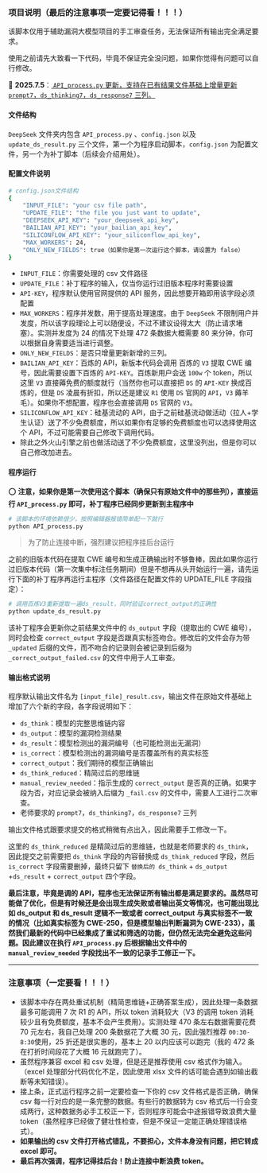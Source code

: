 ### 项目说明（最后的注意事项一定要记得看！！！）

该脚本仅用于辅助漏洞大模型项目的手工审查任务，无法保证所有输出完全满足要求。

使用之前请先大致看一下代码，毕竟不保证完全没问题，如果你觉得有问题可以自行修改。

🚀 **2025.7.5**：<u> `API_process.py` 更新，支持在已有结果文件基础上增量更新 `prompt7`，`ds_thinking7`，`ds_response7` 三列。</u>

#### 文件结构

`DeepSeek` 文件夹内包含 `API_process.py` 、`config.json` 以及 `update_ds_result.py` 三个文件，第一个为程序启动脚本，`config.json` 为配置文件，另一个为补丁脚本（后续会介绍用处）。

#### 配置文件说明

```bash
# config.json文件结构
{
    "INPUT_FILE": "your csv file path",
    "UPDATE_FILE": "the file you just want to update",
    "DEEPSEEK_API_KEY": "your_deepseek_api_key",
    "BAILIAN_API_KEY": "your_bailian_api_key",
    "SILICONFLOW_API_KEY": "your_siliconflow_api_key",
    "MAX_WORKERS": 24,
    "ONLY_NEW_FIELDS": true（如果你是第一次运行这个脚本，请设置为 false）
}
```

- `INPUT_FILE`：你需要处理的 csv 文件路径
- `UPDATE_FILE`：补丁程序的输入，仅当你运行过旧版本程序时需要设置
- `API-KEY`，程序默认使用官网提供的 API 服务，因此想要开箱即用该字段必须配置
- `MAX_WORKERS`：程序并发数，用于提高处理速度。由于 `DeepSeek` 不限制用户并发度，所以该字段理论上可以随便设，不过不建议设得太大（防止请求堵塞）。实测并发度为 24 的情况下处理 472 条数据大概需要 80 来分钟，你可以根据自身需要适当进行调整。
- `ONLY_NEW_FIELDS`：是否只增量更新新增的三列。
- `BAILIAN_API_KEY`：百炼的 API，新版本代码会调用 百炼的 `V3`  提取 CWE 编号，因此需要设置下百炼的 `API-KEY`。百炼新用户会送 `100w` 个 token，所以这里 `V3` 直接薅免费的额度就行（当然你也可以直接把 `DS` 的 `API-KEY` 换成百炼的，但是 `DS` 凌晨有折扣，所以还是建议 `R1` 使用 `DS` 官网的 `API`，`V3` 薅羊毛）。如果你不想配置，程序也会直接调用 `DS` 官网的 `V3`。
- `SILICONFLOW_API_KEY`：硅基流动的 API，由于之前硅基流动做活动（拉人+学生认证）送了不少免费额度，所以如果你有足够的免费额度也可以选择使用这个 API，不过可能需要自己修改下调用代码。
- 除此之外火山引擎之前也做活动送了不少免费额度，这里没列出，但是你可以自己修改加进去。

#### 程序运行

⭕️ **注意，如果你是第一次使用这个脚本（确保只有原始文件中的那些列），直接运行 `API_process.py` 即可，补丁程序已经同步更新到主程序中**

```bash
# 该脚本的环境依赖很少，按照编辑器报错简单配一下就行
python API_process.py
```

> 为了防止连接中断，强烈建议把程序挂后台运行

之前的旧版本代码在提取 CWE 编号和生成正确输出时不够鲁棒，因此如果你运行过旧版本代码（第一次集中标注任务期间）但是不想再从头开始运行一遍，请先运行下面的补丁程序再运行主程序（文件路径在配置文件的 UPDATE_FILE 字段指定）：

```bash
# 调用百炼V3重新提取一遍ds_result，同时验证correct_output的正确性
python update_ds_result.py
```

该补丁程序会更新你之前结果文件中的 `ds_output` 字段（提取出的 CWE 编号），同时会检查 `correct_output` 字段是否跟真实标签吻合。修改后的文件会存为带 `_updated` 后缀的文件，而不吻合的记录则会被记录到后缀为 `_correct_output_failed.csv` 的文件中用于人工审查。

#### 输出格式说明

程序默认输出文件名为 `[input_file]_result.csv`，输出文件在原始文件基础上增加了六个新的字段，各字段说明如下：

- `ds_think`：模型的完整思维链内容
- `ds_output`：模型的漏洞检测结果
- `ds_result`：模型检测出的漏洞编号（也可能检测出无漏洞）
- `is_correct`：模型检测出的漏洞编号是否覆盖所有的真实标签
- `correct_output`：我们期待的模型正确输出
- `ds_think_reduced`：精简过后的思维链
- `manual_review_needed`：指示生成的 `correct_output` 是否真的正确。如果字段为否，对应记录会被纳入后缀为 `_fail.csv` 的文件中，需要人工进行二次审查。
- 老师要求的  `prompt7`，`ds_thinking7`，`ds_response7` 三列

输出文件格式跟要求提交的格式稍微有点出入，因此需要手工修改一下。

这里的 `ds_think_reduced` 是精简过后的思维链，也就是老师要求的 `ds_think`，因此提交之前需要把 `ds_think` 字段的内容替换成 `ds_think_reduced` 字段，然后 `is_correct` 字段需要删掉，最终只留下 `替换后的 ds_think` + `ds_output` +`ds_result` + `correct_output` 四个字段。

**最后注意，毕竟是调的 API，程序也无法保证所有输出都是满足要求的。虽然尽可能做了优化，但是有时候还是会出现生成失败或者输出英文等情况，也可能出现比如 ds_output 和 ds_result 逻辑不一致或者 correct_output 与真实标签不一致的情况（比如真实标签为 CWE-250，但是模型输出判断漏洞为 CWE-233），虽然我们最新的代码中已经集成了重试和筛选的功能，但仍然无法完全避免这些问题。因此建议在执行 `API_process.py` 后根据输出文件中的 `manual_review_needed` 字段找出不一致的记录手工修正一下。**

---

### 注意事项（一定要看！！！）

- 该脚本中存在两处重试机制（精简思维链+正确答案生成），因此处理一条数据最多可能调用 7 次 R1 的 API，所以 token 消耗较大（V3 的调用 token 消耗较少且有免费额度，基本不会产生费用）。实测处理 470 条左右数据需要花费 70 元左右，我自己处理 200 条数据花了大概 30 元，因此强烈推荐 `00:30-8:30`使用，25 折还是很实惠的，基本上 20 以内应该可以跑完（我的 472 条在打折时间段花了大概 16 元就跑完了）。
- 虽然程序兼容 excel 和 csv 处理，但是还是推荐使用 csv 格式作为输入。（excel 处理部分代码优化不足，因此使用 xlsx 文件的话可能会遇到如输出截断等未知错误）。
- 接上条，正式运行程序之前一定要检查一下你的 csv 文件格式是否正确，确保 csv 每一行对应的是一条完整的数据。有些行的数据转为 csv 格式后一行会变成两行，这种数据务必手工校正一下，否则程序可能会中途报错导致浪费大量 token（虽然程序已经做了健壮性检查，但是不保证一定能正确处理错误格式）。
- **如果输出的 csv 文件打开格式错乱，不要担心，文件本身没有问题，把它转成 excel 即可。**
- **最后再次强调，程序记得挂后台！防止连接中断浪费 token。**